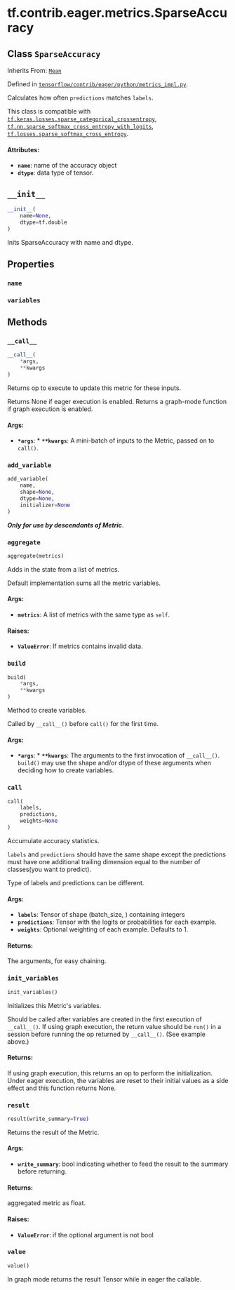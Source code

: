<div itemscope itemtype="http://developers.google.com/ReferenceObject">
<meta itemprop="name" content="tf.contrib.eager.metrics.SparseAccuracy" />
<meta itemprop="path" content="Stable" />
<meta itemprop="property" content="name"/>
<meta itemprop="property" content="variables"/>
<meta itemprop="property" content="__call__"/>
<meta itemprop="property" content="__init__"/>
<meta itemprop="property" content="add_variable"/>
<meta itemprop="property" content="aggregate"/>
<meta itemprop="property" content="build"/>
<meta itemprop="property" content="call"/>
<meta itemprop="property" content="init_variables"/>
<meta itemprop="property" content="result"/>
<meta itemprop="property" content="value"/>
</div>

# tf.contrib.eager.metrics.SparseAccuracy

## Class `SparseAccuracy`

Inherits From: [`Mean`](../../../../tf/contrib/eager/metrics/Mean.md)



Defined in [`tensorflow/contrib/eager/python/metrics_impl.py`](https://www.tensorflow.org/code/tensorflow/contrib/eager/python/metrics_impl.py).

Calculates how often `predictions` matches `labels`.

This class is compatible with
<a href="../../../../tf/keras/metrics/sparse_categorical_crossentropy.md"><code>tf.keras.losses.sparse_categorical_crossentropy</code></a>,
<a href="../../../../tf/nn/sparse_softmax_cross_entropy_with_logits.md"><code>tf.nn.sparse_softmax_cross_entropy_with_logits</code></a>,
<a href="../../../../tf/losses/sparse_softmax_cross_entropy.md"><code>tf.losses.sparse_softmax_cross_entropy</code></a>.

#### Attributes:

* <b>`name`</b>: name of the accuracy object
* <b>`dtype`</b>: data type of tensor.

<h2 id="__init__"><code>__init__</code></h2>

``` python
__init__(
    name=None,
    dtype=tf.double
)
```

Inits SparseAccuracy with name and dtype.



## Properties

<h3 id="name"><code>name</code></h3>



<h3 id="variables"><code>variables</code></h3>





## Methods

<h3 id="__call__"><code>__call__</code></h3>

``` python
__call__(
    *args,
    **kwargs
)
```

Returns op to execute to update this metric for these inputs.

Returns None if eager execution is enabled.
Returns a graph-mode function if graph execution is enabled.

#### Args:

* <b>`*args`</b>: * <b>`**kwargs`</b>: A mini-batch of inputs to the Metric, passed on to `call()`.

<h3 id="add_variable"><code>add_variable</code></h3>

``` python
add_variable(
    name,
    shape=None,
    dtype=None,
    initializer=None
)
```

***Only for use by descendants of Metric***.

<h3 id="aggregate"><code>aggregate</code></h3>

``` python
aggregate(metrics)
```

Adds in the state from a list of metrics.

Default implementation sums all the metric variables.

#### Args:

* <b>`metrics`</b>: A list of metrics with the same type as `self`.


#### Raises:

* <b>`ValueError`</b>: If metrics contains invalid data.

<h3 id="build"><code>build</code></h3>

``` python
build(
    *args,
    **kwargs
)
```

Method to create variables.

Called by `__call__()` before `call()` for the first time.

#### Args:

* <b>`*args`</b>: * <b>`**kwargs`</b>: The arguments to the first invocation of `__call__()`.
   `build()` may use the shape and/or dtype of these arguments
   when deciding how to create variables.

<h3 id="call"><code>call</code></h3>

``` python
call(
    labels,
    predictions,
    weights=None
)
```

Accumulate accuracy statistics.

`labels` and `predictions` should have the same shape except the
predictions must have one additional trailing dimension equal to the
number of classes(you want to predict).

Type of labels and predictions can be different.

#### Args:

* <b>`labels`</b>: Tensor of shape (batch_size, ) containing integers
* <b>`predictions`</b>: Tensor with the logits or probabilities for each example.
* <b>`weights`</b>: Optional weighting of each example. Defaults to 1.


#### Returns:

The arguments, for easy chaining.

<h3 id="init_variables"><code>init_variables</code></h3>

``` python
init_variables()
```

Initializes this Metric's variables.

Should be called after variables are created in the first execution
of `__call__()`. If using graph execution, the return value should be
`run()` in a session before running the op returned by `__call__()`.
(See example above.)

#### Returns:

If using graph execution, this returns an op to perform the
initialization. Under eager execution, the variables are reset to their
initial values as a side effect and this function returns None.

<h3 id="result"><code>result</code></h3>

``` python
result(write_summary=True)
```

Returns the result of the Metric.

#### Args:

* <b>`write_summary`</b>: bool indicating whether to feed the result to the summary
    before returning.

#### Returns:

aggregated metric as float.

#### Raises:

* <b>`ValueError`</b>: if the optional argument is not bool

<h3 id="value"><code>value</code></h3>

``` python
value()
```

In graph mode returns the result Tensor while in eager the callable.




